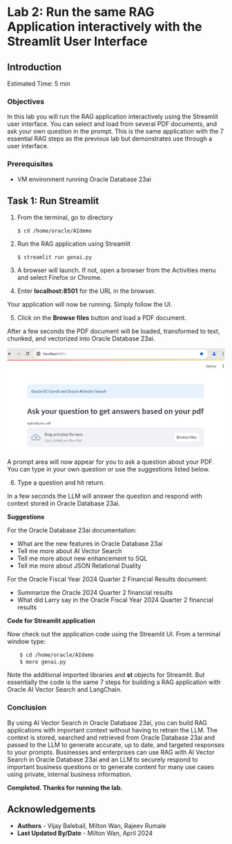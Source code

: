 # Lab 2: Run the same RAG Application interactively with the Streamlit User Interface

## Introduction

Estimated Time: 5 min

### Objectives

In this lab you will run the RAG application interactively using the Streamlit user interface. You can select and load from several PDF documents, and ask your own question in the prompt.  This is the same application with the 7 essential RAG steps as the previous lab but demonstrates use through a user interface.

### Prerequisites

* VM environment running Oracle Database 23ai


## Task 1: Run Streamlit

1.  From the terminal, go to directory 

    ```
    $ cd /home/oracle/AIdemo
    ```

2.  Run the RAG application using Streamlit
    ```
    $ streamlit run genai.py
    ```

3. A browser will launch. If not, open a browser from the Activities menu and select Firefox or Chrome.

4. Enter **localhost:8501** for the URL in the browser.
   
Your application will now be running.  Simply follow the UI.

5. Click on the **Browse files** button and load a PDF document.

After a few seconds the PDF document will be loaded, transformed to text, chunked, and vectorized into Oracle Database 23ai.

![Streamlit UI](images/streamlitocigenai.png)

A prompt area will now appear for you to ask a question about your PDF.  You can type in your own question or use the suggestions listed below. 

6. Type a question and hit return.

In a few seconds the LLM will answer the question and respond with context stored in Oracle Database 23ai.  

**Suggestions**

 For the Oracle Database 23ai documentation:
- What are the new features in Oracle Database 23ai
- Tell me more about AI Vector Search
- Tell me more about new enhancement to SQL
- Tell me more about JSON Relational Duality

For the Oracle Fiscal Year 2024 Quarter 2 Financial Results document:
- Summarize the Oracle 2024 Quarter 2 financial results
- What did Larry say in the Oracle Fiscal Year 2024 Quarter 2 financial results



**Code for Streamlit application**

Now check out the application code using the Streamlit UI. From a terminal window type:


```
    $ cd /home/oracle/AIdemo
    $ more genai.py
```

Note the additional imported libraries and **st** objects for Streamlit.
But essentially the code is the same 7 steps for building a RAG application with Oracle AI Vector Search and LangChain.

### Conclusion

By using AI Vector Search in Oracle Database 23ai, you can build RAG applications with important context without having to retrain the LLM.  The context is stored, searched and retrieved from Oracle Database 23ai and passed to the LLM to generate accurate, up to date, and targeted responses to your prompts.  Businesses and enterprises can use RAG with AI Vector Search in Oracle Database 23ai and an LLM to securely respond to important business questions or to generate content for many use cases using private, internal business information.


**Completed. Thanks for running the lab.**

## Acknowledgements
* **Authors** - Vijay Balebail, Milton Wan, Rajeev Rumale
* **Last Updated By/Date** -  Milton Wan, April 2024
